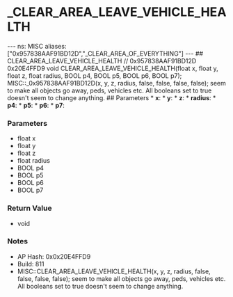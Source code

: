 # _CLEAR_AREA_LEAVE_VEHICLE_HEALTH

--- ns: MISC aliases: ["0x957838AAF91BD12D","_CLEAR_AREA_OF_EVERYTHING"] --- ## CLEAR_AREA_LEAVE_VEHICLE_HEALTH  // 0x957838AAF91BD12D 0x20E4FFD9 void CLEAR_AREA_LEAVE_VEHICLE_HEALTH(float x, float y, float z, float radius, BOOL p4, BOOL p5, BOOL p6, BOOL p7);  MISC::_0x957838AAF91BD12D(x, y, z, radius, false, false, false, false); seem to make all objects go away, peds, vehicles etc. All booleans set to true doesn't seem to change anything.  ## Parameters * **x**: * **y**: * **z**: * **radius**: * **p4**: * **p5**: * **p6**: * **p7**:

### Parameters
* float x
* float y
* float z
* float radius
* BOOL p4
* BOOL p5
* BOOL p6
* BOOL p7

### Return Value
* void

### Notes
* AP Hash: 0x0x20E4FFD9
* Build: 811
* MISC::CLEAR_AREA_LEAVE_VEHICLE_HEALTH(x, y, z, radius, false, false, false, false); seem to make all objects go away, peds, vehicles etc. All booleans set to true doesn't seem to change anything. 

